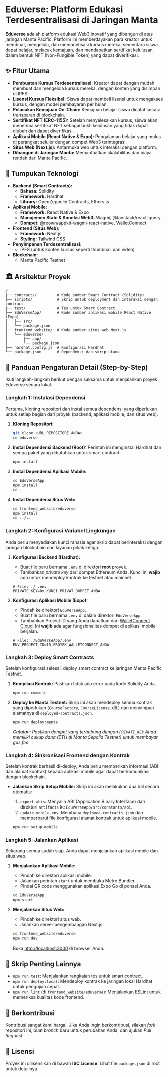# Eduverse: Platform Edukasi Terdesentralisasi di Jaringan Manta

**Eduverse** adalah platform edukasi Web3 inovatif yang dibangun di atas jaringan Manta Pacific. Platform ini memberdayakan para kreator untuk membuat, mengelola, dan memonetisasi kursus mereka, sementara siswa dapat belajar, melacak kemajuan, dan mendapatkan sertifikat kelulusan dalam bentuk NFT (Non-Fungible Token) yang dapat diverifikasi.

## ✨ Fitur Utama

- **Pembuatan Kursus Terdesentralisasi:** Kreator dapat dengan mudah membuat dan mengelola kursus mereka, dengan konten yang disimpan di IPFS.
- **Lisensi Kursus Fleksibel:** Siswa dapat membeli lisensi untuk mengakses kursus, dengan model pembayaran per bulan.
- **Pelacakan Kemajuan On-Chain:** Kemajuan belajar siswa dicatat secara transparan di blockchain.
- **Sertifikat NFT (ERC-1155):** Setelah menyelesaikan kursus, siswa akan menerima sertifikat NFT sebagai bukti kelulusan yang tidak dapat diubah dan dapat diverifikasi.
- **Aplikasi Mobile (React Native & Expo):** Pengalaman belajar yang mulus di perangkat seluler dengan dompet Web3 terintegrasi.
- **Situs Web (Next.js):** Antarmuka web untuk interaksi dengan platform.
- **Dibangun di Jaringan Manta:** Memanfaatkan skalabilitas dan biaya rendah dari Manta Pacific.

## 🚀 Tumpukan Teknologi

- **Backend (Smart Contracts):**
  - **Bahasa:** Solidity
  - **Framework:** Hardhat
  - **Library:** OpenZeppelin Contracts, Ethers.js
- **Aplikasi Mobile:**
  - **Framework:** React Native & Expo
  - **Manajemen State & Koneksi Web3:** Wagmi, @tanstack/react-query
  - **Dompet:** @reown/appkit-wagmi-react-native, WalletConnect
- **Frontend (Situs Web):**
  - **Framework:** Next.js
  - **Styling:** Tailwind CSS
- **Penyimpanan Terdesentralisasi:**
  - IPFS (untuk konten kursus seperti thumbnail dan video)
- **Blockchain:**
  - Manta Pacific Testnet

## 🏛️ Arsitektur Proyek

```
/
├── contracts/         # Kode sumber Smart Contract (Solidity)
├── scripts/           # Skrip untuk deployment dan interaksi dengan contract
├── test/              # Tes untuk Smart Contract
├── EduVerseApp/       # Kode sumber aplikasi mobile React Native (Expo)
│   ├── src/
│   └── package.json
├── frontend_website/  # Kode sumber situs web Next.js
│   └── eduverse/
│       ├── app/
│       └── package.json
├── hardhat.config.js  # Konfigurasi Hardhat
└── package.json       # Dependensi dan skrip utama
```

## 🏁 Panduan Pengaturan Detail (Step-by-Step)

Ikuti langkah-langkah berikut dengan saksama untuk menjalankan proyek Eduverse secara lokal.

### Langkah 1: Instalasi Dependensi

Pertama, kloning repositori dan instal semua dependensi yang diperlukan untuk setiap bagian dari proyek (backend, aplikasi mobile, dan situs web).

1.  **Kloning Repositori:**
    ```bash
    git clone <URL_REPOSITORI_ANDA>
    cd eduverse
    ```

2.  **Instal Dependensi Backend (Root):**
    Perintah ini menginstal Hardhat dan semua paket yang dibutuhkan untuk smart contract.
    ```bash
    npm install
    ```

3.  **Instal Dependensi Aplikasi Mobile:**
    ```bash
    cd EduVerseApp
    npm install
    cd ..
    ```

4.  **Instal Dependensi Situs Web:**
    ```bash
    cd frontend_website/eduverse
    npm install
    cd ../..
    ```

### Langkah 2: Konfigurasi Variabel Lingkungan

Anda perlu menyediakan kunci rahasia agar skrip dapat berinteraksi dengan jaringan blockchain dan layanan pihak ketiga.

1.  **Konfigurasi Backend (Hardhat):**
    - Buat file baru bernama `.env` di direktori **root** proyek.
    - Tambahkan *private key* dari dompet Ethereum Anda. Kunci ini **wajib** ada untuk mendeploy kontrak ke testnet atau mainnet.
    
    ```env
    # File: ./ .env
    PRIVATE_KEY=0x_KUNCI_PRIVAT_DOMPET_ANDA
    ```

2.  **Konfigurasi Aplikasi Mobile (Expo):**
    - Pindah ke direktori `EduVerseApp`.
    - Buat file baru bernama `.env` di dalam direktori `EduVerseApp`.
    - Tambahkan Project ID yang Anda dapatkan dari [WalletConnect Cloud](https://cloud.walletconnect.com/). Ini **wajib** ada agar fungsionalitas dompet di aplikasi mobile berjalan.
    
    ```env
    # File: ./EduVerseApp/.env
    ENV_PROJECT_ID=ID_PROYEK_WALLETCONNECT_ANDA
    ```

### Langkah 3: Deploy Smart Contracts

Setelah konfigurasi selesai, deploy smart contract ke jaringan Manta Pacific Testnet.

1.  **Kompilasi Kontrak:**
    Pastikan tidak ada error pada kode Solidity Anda.
    ```bash
    npm run compile
    ```

2.  **Deploy ke Manta Testnet:**
    Skrip ini akan mendeploy semua kontrak yang diperlukan (`CourseFactory`, `CourseLicense`, dll.) dan menyimpan alamatnya di `deployed-contracts.json`.
    ```bash
    npm run deploy:manta
    ```
    *Catatan: Pastikan dompet yang terhubung dengan `PRIVATE_KEY` Anda memiliki cukup dana (ETH di Manta Sepolia Testnet) untuk membayar gas fee.*

### Langkah 4: Sinkronisasi Frontend dengan Kontrak

Setelah kontrak berhasil di-deploy, Anda perlu memberikan informasi (ABI dan alamat kontrak) kepada aplikasi mobile agar dapat berkomunikasi dengan blockchain.

- **Jalankan Skrip Setup Mobile:**
  Skrip ini akan melakukan dua hal secara otomatis:
  1.  `export-abis`: Menyalin ABI (Application Binary Interface) dari direktori `artifacts` ke `EduVerseApp/src/constants/abi`.
  2.  `update-mobile-env`: Membaca `deployed-contracts.json` dan memperbarui file konfigurasi alamat kontrak untuk aplikasi mobile.
  
  ```bash
  npm run setup-mobile
  ```

### Langkah 5: Jalankan Aplikasi

Sekarang semua sudah siap. Anda dapat menjalankan aplikasi mobile dan situs web.

1.  **Menjalankan Aplikasi Mobile:**
    - Pindah ke direktori aplikasi mobile.
    - Jalankan perintah `start` untuk membuka Metro Bundler.
    - Pindai QR code menggunakan aplikasi Expo Go di ponsel Anda.
    
    ```bash
    cd EduVerseApp
    npm start
    ```

2.  **Menjalankan Situs Web:**
    - Pindah ke direktori situs web.
    - Jalankan server pengembangan Next.js.
    
    ```bash
    cd frontend_website/eduverse
    npm run dev
    ```
    Buka [http://localhost:3000](http://localhost:3000) di browser Anda.

## 📜 Skrip Penting Lainnya

- `npm run test`: Menjalankan rangkaian tes untuk smart contract.
- `npm run deploy:local`: Mendeploy kontrak ke jaringan lokal Hardhat untuk pengujian cepat.
- `npm run lint` (di `frontend_website/eduverse`): Menjalankan ESLint untuk memeriksa kualitas kode frontend.

## 🤝 Berkontribusi

Kontribusi sangat kami hargai. Jika Anda ingin berkontribusi, silakan *fork* repositori ini, buat *branch* baru untuk perubahan Anda, dan ajukan *Pull Request*.

## 📄 Lisensi

Proyek ini dilisensikan di bawah **ISC License**. Lihat file `package.json` di root untuk detailnya.